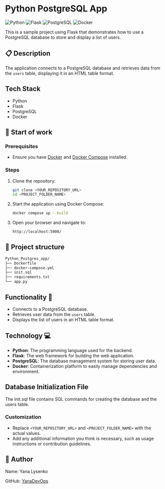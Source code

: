 # Python PostgreSQL App

![Python](https://img.shields.io/badge/Python-3.9-blue.svg)
![Flask](https://img.shields.io/badge/Flask-1.1.2-green.svg)
![PostgreSQL](https://img.shields.io/badge/PostgreSQL-13.0-blue.svg)
![Docker](https://img.shields.io/badge/Docker-ready-blue.svg)

This is a sample project using Flask that demonstrates how to use a PostgreSQL database to store and display a list of users.

## 📋 Description

The application connects to a PostgreSQL database and retrieves data from the `users` table, displaying it in an HTML table format.

## Tech Stack

- Python
- Flask
- PostgreSQL
- Docker

## 🚀 Start of work

### Prerequisites

- Ensure you have [Docker](https://docs.docker.com/get-docker/) and [Docker Compose](https://docs.docker.com/compose/install/) installed.

### Steps

1. Clone the repository:

   ```bash
   git clone <YOUR_REPOSITORY_URL>
   cd <PROJECT_FOLDER_NAME>
   ```

2. Start the application using Docker Compose:
   ```bash
   docker compose up --build
   ```

3. Open your browser and navigate to:
   ```bash
   http://localhost:5000/
   ```

## 📂 Project structure
   ```bash
   Python_Postgres_app/ 
   ├── Dockerfile 
   ├── docker-compose.yml 
   ├── init.sql 
   ├── requirements.txt 
   └── app.py
   ```

## Functionality 🌟

- Connects to a PostgreSQL database.
- Retrieves user data from the `users` table.
- Displays the list of users in an HTML table format.

## Technology 💻

- **Python**: The programming language used for the backend.
- **Flask**: The web framework for building the web application.
- **PostgreSQL**: The database management system for storing user data.
- **Docker**: Containerization platform to easily manage dependencies and environment.

## Database Initialization File
The init.sql file contains SQL commands for creating the database and the users table.

### Customization
- Replace `<YOUR_REPOSITORY_URL>` and `<PROJECT_FOLDER_NAME>` with the actual values.
- Add any additional information you think is necessary, such as usage instructions or contribution guidelines.

## 👤 Author
Name: Yana Lysenko

GitHub: [YanaDevOps](https://github.com/YanaDevOps)
